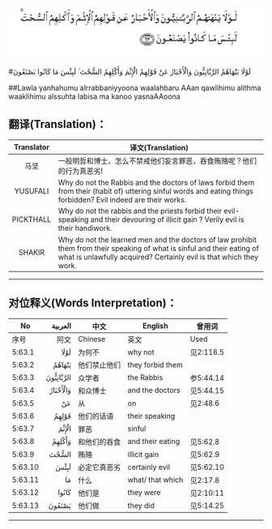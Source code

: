 ![005:063](images/005_063.gif)

#لَوْلَا يَنْهَاهُمُ الرَّبَّانِيُّونَ وَالْأَحْبَارُ عَنْ قَوْلِهِمُ الْإِثْمَ وَأَكْلِهِمُ السُّحْتَ ۚ لَبِئْسَ مَا كَانُوا يَصْنَعُونَ 

##Lawla yanhahumu alrrabbaniyyoona waalahbaru AAan qawlihimu alithma waaklihimu alssuhta labisa ma kanoo yasnaAAoona 

## 翻译(Translation)：

| Translator | 译文(Translation)                                            |
| :--------: | ------------------------------------------------------------ |
|    马坚    | 一般明哲和博士，怎么不禁戒他们妄言罪恶，吞食贿赂呢？他们的行为真恶劣! |
|  YUSUFALI  | Why do not the Rabbis and the doctors of laws forbid them from their (habit of) uttering sinful words and eating things forbidden? Evil indeed are their works. |
| PICKTHALL  | Why do not the rabbis and the priests forbid their evil-speaking and their devouring of illicit gain ? Verily evil is their handiwork. |
|   SHAKIR   | Why do not the learned men and the doctors of law prohibit them from their speaking of what is sinful and their eating of what is unlawfully acquired? Certainly evil is that which they work. |

---

## 对位释义(Words Interpretation)：

| No   | العربية | 中文    | English | 曾用词 |
| ---- | ------: | ------- | ------- | ------ |
| 序号 |    阿文 | Chinese | 英文    | Used   |
| 5:63.1  | لَوْلَا      | 为何不       | why not          | 见2:118.5 |
| 5:63.2  | يَنْهَاهُمُ    | 他们禁止他们 | they forbid them |           |
| 5:63.3  | الرَّبَّانِيُّونَ | 众学者       | the Rabbis       | 参5:44.14 |
| 5:63.4  | وَالْأَحْبَارُ  | 和众博士     | and the doctors  | 见5:44.15 |
| 5:63.5  | عَنْ        | 从           | on               | 见2:48.6  |
| 5:63.6  | قَوْلِهِمُ     | 他们的话语   | their speaking   |           |
| 5:63.7  | الْإِثْمَ     | 罪恶         | sinful           |           |
| 5:63.8  | وَأَكْلِهِمُ    | 和他们的吞食 | and their eating | 见5:62.8  |
| 5:63.9  | السُّحْتَ     | 贿赂         | illicit gain     | 见5:62.9  |
| 5:63.10 | لَبِئْسَ      | 必定它真恶劣 | certainly evil   | 见5:62.10 |
| 5:63.11 | مَا        | 什么         | what/ that which | 见2:17.8  |
| 5:63.12 | كَانُوا     | 他们是       | they were        | 见2:10:11 |
| 5:63.13 | يَصْنَعُونَ    | 他们做       | they did         | 见5:14.25 |

---
